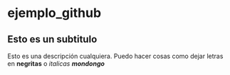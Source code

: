 # ejemplo_github

## Esto es un subtitulo
Esto es una descripción cualquiera.
Puedo hacer cosas como dejar letras en **negritas** o *italicas*
***mondongo***